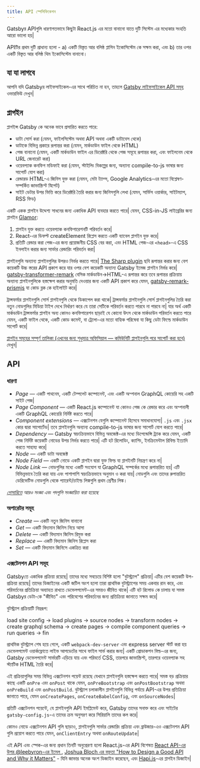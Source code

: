 ```yaml
---
title: API স্পেসিফিকেশন
---
```


Gatsbyর APIগুলি ধারণাগতভাবে কিছুটা React.js এর মতো বানানো যাতে দুটি সিস্টেম এর মধ্যেকার সংহতি আরো ভালো হয়|

APIটির প্রথম দুটি প্রাধান্য হলো - a) একটি বিস্তৃত আর বলিষ্ঠ প্লাগিন ইকোসিস্টেম কে সক্ষম করা, এবং b) তার ওপর একটি বিস্তৃত আর বলিষ্ঠ থিম ইকোসিস্টেম বানানো।

## যা যা লাগবে

আপনি যদি Gatsbyর লাইফসাইকেল-এর সাথে পরিচিত না হন, তাহলে [Gatsby লাইফসাইকেল API সমূহ](/docs/gatsby-lifecycle-apis/) ওভারভিউ দেখুন|

## প্লাগইন

প্লাগইন্স Gatsby কে অনেক ভাবে প্রসারিত করতে পারে:

- ডাটা সোর্স করা (যেমন, ফাইলসিস্টেম অথবা API অথবা একটি ডাটাবেস থেকে)
- ডাটাকে বিভিন্ন প্রকারে রূপান্তর করা (যেমন, মার্কডাউন ফাইল থেকে HTML)
- পেজ বানানো (যেমন, একটি মার্কডাউন ফাইল এর ডিরেক্টরি থেকে পেজ সমূহে রূপান্তর করা, এবং ফাইলনেম থেকে URL জেনারেট করা)
- ওয়েবপ্যাক কনফিগ মডিফাই করা (যেমন, স্টাইলিং বিকল্পের জন্য, অন্যান্য compile-to-js ভাষার জন্য সাপোর্ট যোগ করা)
- রেন্ডারড HTML-এ জিনিস যুক্ত করা (যেমন, মেটা ট্যাগ্স, Google Analytics-এর মতো বিশ্লেষণ-সম্পর্কিত জাভাস্ক্রিপ্ট স্নিপেট)
- সাইট ডেটার উপর ভিত্তি করে ডিরেক্টরি তৈরি করার জন্য জিনিসগুলি লেখা (যেমন, সার্ভিস ওয়ার্কার, সাইটম্যাপ, RSS ফিড)

একটি একক প্লাগইন উদ্দেশ্য সাধনের জন্য একাধিক API ব্যবহার করতে পারে| যেমন, CSS-in-JS লাইব্রেরির জন্য প্লাগইন [Glamor](/packages/gatsby-plugin-glamor/):

1.  প্লাগইন যুক্ত করতে ওয়েবপ্যাক কনফিগারেশনটি পরিবর্তন করে|
2.  React-এর ডিফল্ট createElement রিপ্লেস করতে একটি ব্যাবেল প্লাগইন যুক্ত করে|
3.  প্রতিটি রেন্ডার করা পেজ-এর জন্য প্রয়োজনীয় CSS বের করা, এবং HTML পেজ-এর `<head>`-এ CSS ইনলাইন করার জন্য সার্ভার রেন্ডারিং পরিবর্তন করা|

প্লাগইনগুলি অন্যান্য প্লাগইনগুলির উপরও নির্ভর করতে পারে| [The Sharp plugin](/packages/gatsby-plugin-sharp/) ছবি রূপান্তর করার জন্য বেশ কয়েকটি উচ্চ স্তরের API প্রকাশ করে যার ওপর বেশ কয়েকটি অন্যান্য Gatsby ইমেজ প্লাগইন নির্ভর করে| [gatsby-transformer-remark](/packages/gatsby-transformer-remark/) বেসিক মার্কডাউন->HTML-এ রূপান্তর করে তবে রূপান্তর প্রক্রিয়ায় অন্যান্য প্লাগইনগুলিকে হস্তক্ষেপ করার অনুমতি দেওয়ার জন্য একটি API প্রকাশ করে যেমন, [gatsby-remark-prismjs](/packages/gatsby-remark-prismjs/) যা কোড ব্লক কে হাইলাইট করে|

ট্রান্সফর্মার প্লাগইনগুলি সোর্স প্লাগইনগুলি থেকে ডিকাপেল করা থাকে| ট্রান্সফর্মার প্লাগইনগুলি সোর্স প্লাগইনগুলির তৈরি করা নতুন নোডগুলির মিডিয়া টাইপ দেখে নির্ধারণ করে যে তারা সেটিকে পরিবর্তন করতে পারবে না পারবে না|
যার অর্থ একটি মার্কডাউন ট্রান্সফর্মার প্লাগইন অন্য কোনও কনফিগারেশন ছাড়াই যে কোনো উৎস থেকে মার্কডাউন পরিবর্তন করতে পারে যেমন, একটি ফাইল থেকে, একটি কোড কমেন্ট, বা ট্রেলো-এর মতো বাহ্যিক পরিষেবা যা কিছু ডেটা ফিল্ডে মার্কডাউন সাপোর্ট করে|

[প্লাগইন সমূহের সম্পূর্ণ তালিকা (এখনের জন্য শুধুমাত্র অফিসিয়াল — কমিউনিটি প্লাগইনগুলি পরে সাপোর্ট করা হবে)](/docs/plugins/) দেখুন|

## API

### ধারণা

- _Page_ — একটি পাথনেম, একটি টেম্পলেট কম্পোনেন্ট, এবং একটি অপ্শনাল GraphQL কোয়েরি সহ একটি সাইট পেজ|
- _Page Component_ — একটি React.js কম্পোনেন্ট যা কোনও পেজ কে রেন্ডার করে এবং অপ্শনালী একটি GraphQL কোয়েরি নির্দিষ্ট করতে পারে|
- _Component extensions_ — এক্সটেনশন যেগুলি কম্পোনেন্ট হিসেবে সমাধানযোগ্য| `.js` এবং `.jsx` কোর দ্বারা সাপোর্টেড| তবে প্লাগইনগুলি অন্যান্য compile-to-js ভাষার জন্য সাপোর্ট যোগ করতে পারে|
- _Dependency_ — Gatsby স্বয়ংক্রিয়ভাবে বিভিন্ন অবজেক্ট-এর মধ্যে ডিপেন্ডেন্সি ট্র্যাক করে যেমন, একটি পেজ নির্দিষ্ট কয়েকটি নোডের উপর নির্ভর করতে পারে| এটি হট রিলোডিং, ক্যাশিং, ইনক্রিমেন্টাল রিবিল্ড ইত্যাদি করতে সাহায্য করে|
- _Node_ — একটি ডাটা অবজেক্ট
- _Node Field_ — একটি নোডে একটি প্লাগইন দ্বারা যুক্ত ফিল্ড যা প্লাগইনটি নিয়ন্ত্রণ করে না|
- _Node Link_ — নোডগুলির মধ্যে একটি সংযোগ যা GraphQL সম্পর্কের মধ্যে রূপান্তরিত হয়| এটি বিভিন্নভাবে তৈরি করা যায় এবং পাশাপাশি স্বয়ংক্রিয়ভাবে অনুমান ও করা যায়| নোডগুলি এবং তাদের রুপান্তরিত ডেরিভেটিভ নোডগুলি থেকে প্যারেন্ট/চাইল্ড লিঙ্কগুলি প্রথম শ্রেণীর লিঙ্ক।

_[গ্লোসারিতে](/docs/glossary/) আরও সংজ্ঞা এবং পদগুলি সংজ্ঞায়িত করা হয়েছে_

### অপারেটর সমূহ

- _Create_ — একটি নতুন জিনিস বানানো
- _Get_ — একটি বিদ্যমান জিনিস নিয়ে আসা
- _Delete_ — একটি বিদ্যমান জিনিস রিমুভ করা
- _Replace_ — একটি বিদ্যমান জিনিস রিপ্লেস করা
- _Set_ — একটি বিদ্যমান জিনিসে একত্রিত করা

### এক্সটেনশন API সমূহ

Gatsbyতে একাধিক প্রক্রিয়া রয়েছে| তাদের মধ্যে সবচেয়ে বিশিষ্ট হলো "বুটস্ট্র্যাপ" প্রক্রিয়া| এটির বেশ কয়েকটি উপ-প্রক্রিয়া রয়েছে| তাদের ডিজাইনের একটি জটিল অংশ হলো তারা প্রাথমিক বুটস্ট্র্যাপের সময় একবার রান করে, এবং পরিবর্তনের প্রতিক্রিয়া অব্যাহত রাখতে ডেভেলপমেন্ট-এর সময়ও জীবিত থাকে| এটি হট রিলোড কে চালায় যা সমস্ত Gatsbyর ডেটা-কে "জীবিত" এবং পরিবেশের পরিবর্তনের জন্য প্রতিক্রিয়া জানাতে সক্ষম করে|

বুটস্ট্র্যাপ প্রক্রিয়াটি নিম্নরূপ:

load site config -> load plugins -> source nodes -> transform nodes -> create graphql schema -> create pages -> compile component queries -> run queries -> fin

প্রাথমিক বুটস্ট্র্যাপ শেষ হয়ে গেলে, একটি `webpack-dev-server` এবং express server স্টার্ট করা হয় ডেভেলপমেন্ট ওয়ার্কফ্লোতে লাইভ আপডেটের সাথে ফাইল সার্ভ করার জন্য| একটি প্রোডাকশন বিল্ড-এর জন্য, Gatsby ডেভেলপমেন্ট সার্ভারটি এড়িয়ে যায় এবং পরিবর্তে CSS, তারপরে জাভাস্ক্রিপ্ট, তারপরে ওয়েবপ্যাক সহ স্ট্যাটিক HTML তৈরি করে|

এই প্রক্রিয়াগুলির সময় বিভিন্ন এক্সটেনশন পয়েন্ট রয়েছে যেখানে প্লাগইনগুলি হস্তক্ষেপ করতে পারে| সমস্ত বড় প্রক্রিয়ার কাছে একটি `onPre` এবং `onPost` থাকে যেমন, `onPreBootstrap` এবং `onPostBootstrap` অথবা `onPreBuild` এবং `onPostBuild`. বুটস্ট্র্যাপ চলাকালীন প্লাগইনগুলি বিভিন্ন পর্যায়ে API-এর উপর প্রতিক্রিয়া জানাতে পারে, যেমন `onCreatePages`, `onCreateBabelConfig`, এবং `onSourceNodes`|

প্রতিটি এক্সটেনশন পয়েন্টে, যে প্লাগইনগুলি API ইমপ্লিমেন্ট করে, Gatsby তাদের সনাক্ত করে এবং সাইটের `gatsby-config.js`-এ তাদের ক্রম অনুসরণ করে সিরিয়ালি তাদের কল করে|

কোনও নোডে এক্সটেনশন API গুলি ছাড়াও, প্লাগইনগুলি সার্ভার রেন্ডারিং প্রক্রিয়া এবং ব্রাউজার-এও এক্সটেনশন API গুলি প্রয়োগ করতে পারে যেমন, `onClientEntry` অথবা `onRouteUpdate`|

এই API এবং স্পেক-এর জন্য প্রধান তিনটি অনুপ্রেরণা হলো React.js-এর API বিশেষত [React API-এর উপর @leebyron-এর ইমেল ](https://gist.github.com/vjeux/f2b015d230cc1ab18ed1df30550495ed), [Joshua Bloch এর বক্তৃতা "How to Design a Good API and Why it Matters"](https://www.youtube.com/watch?v=heh4OeB9A-c&app=desktop) - যিনি জাভার অনেক অংশ ডিজাইন করেছেন, এবং [Hapi.js](https://hapijs.com/api)-এর প্লাগইন ডিজাইন|

